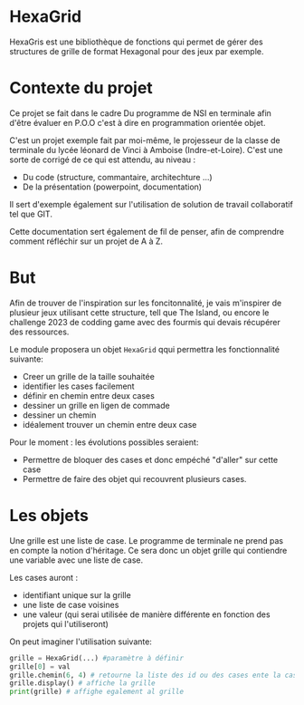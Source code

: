 # HexaGrid
HexaGris est une bibliothèque de fonctions qui permet de gérer des structures de grille de format Hexagonal pour des jeux par exemple.


# Contexte du projet
Ce projet se fait dans le cadre Du programme de NSI en terminale afin d'être évaluer en P.O.O c'est à dire en programmation orientée objet.

C'est un projet exemple fait par moi-même, le projesseur de la classe de terminale du lycée léonard de Vinci à Amboise (Indre-et-Loire). C'est une sorte de corrigé de ce qui est attendu, au niveau :
* Du code (structure, commantaire, architechture ...)
* De la présentation (powerpoint, documentation)

Il sert d'exemple également sur l'utilisation de solution de travail collaboratif tel que GIT.

Cette documentation sert également de fil de penser, afin de comprendre comment réfléchir sur un projet de A à Z.

# But
Afin de trouver de l'inspiration sur les foncitonnalité, je vais m'inspirer de plusieur jeux utilisant cette structure, tell que The Island, ou encore le challenge 2023 de codding game avec des fourmis qui devais récupérer des ressources.

Le module proposera un objet ``HexaGrid`` qqui permettra les fonctionnalité suivante:
* Creer un grille de la taille souhaitée
* identifier les cases facilement
* définir en chemin entre deux cases
* dessiner un grille en ligen de commade
* dessiner un chemin
* idéalement trouver un chemin entre deux case

Pour le moment : les évolutions possibles seraient:
* Permettre de bloquer des cases et donc empéché "d'aller" sur cette case
* Permettre de faire des objet qui recouvrent plusieurs cases.

# Les objets
Une grille est une liste de case. Le programme de terminale ne prend pas en compte la notion d'héritage. Ce sera donc un objet grille qui contiendre une variable avec une liste de case.

Les cases auront :
* identifiant unique sur la grille
* une liste de case voisines
* une valeur (qui serai utilisée de manière différente en fonction des projets qui l'utiliseront)

On peut imaginer l'utilisation suivante:
```python
grille = HexaGrid(...) #paramètre à définir
grille[0] = val
grille.chemin(6, 4) # retourne la liste des id ou des cases ente la case 6 et 4
grille.display() # affiche la grille
print(grille) # affighe egalement al grille
```